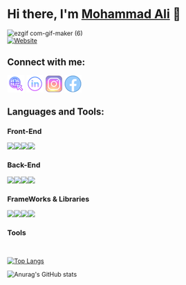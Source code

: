 # Hi there, I'm [Mohammad Ali][website] 👋 

![ezgif com-gif-maker (6)](https://user-images.githubusercontent.com/57377203/176015626-d8c3a490-9f7a-4a85-a8f0-4dc42692c2cf.gif)
<br  />
[![Website](https://img.shields.io/badge/MohammadAli-Front--End%20Developer-red?style=for-the-badge&logo=appveyor)](https://alidevep01.github.io/myPortfolio-/)

## Connect with me:
[![website](./images/website.png)](https://alidevep01.github.io/myPortfolio-/)
[![linkedin](./images/linkedin.png)](https://www.linkedin.com/in/mohammad-ali-front-end-developer/)
[![instagram](./images/instagram.png)](https://www.instagram.com/mohdali144/)
[![facebook](./images/facebook.png)](https://www.facebook.com/SILENTRULER/)


## Languages and Tools:

### Front-End
<img align="left" src="https://img.icons8.com/color/48/000000/html-5--v1.png" />
<img align="left" src="https://img.icons8.com/color/48/000000/css3.png" />
<img align="left" src="https://img.icons8.com/color/48/000000/javascript--v1.png"/>
<img src="https://img.icons8.com/color/48/000000/typescript.png"/>




### Back-End
<img align="left" src="https://img.icons8.com/nolan/64/api-settings.png"/>
<img align="left" src="https://img.icons8.com/external-flaticons-lineal-color-flat-icons/48/000000/external-sql-mobile-app-development-flaticons-lineal-color-flat-icons.png"/>
<img align="left" src="https://img.icons8.com/color/48/000000/nodejs.png"/>
<img src="https://svg2raster.fileformat.info/vlz.jsp?svg=%2Flogos%2Fexpressjs%2Fexpressjs-icon.svg&width=48&height=48"/>

### FrameWorks & Libraries
<img align="left" src="https://img.icons8.com/color/48/000000/bootstrap.png"/>
<img align="left" src="https://img.icons8.com/ios/48/000000/jquery.png"/>
<img align="left" src="https://img.icons8.com/nolan/64/angularjs.png"/>
<img src="https://img.icons8.com/office/48/000000/react.png"/>

### Tools




<br />

[![Top Langs](https://github-readme-stats.vercel.app/api/top-langs/?username=alidevep01&layout=compact)](https://github.com/alidevep01/github-readme-stats)

![Anurag's GitHub stats](https://github-readme-stats.vercel.app/api?username=alidevep01&show_icons=true&theme=dracula)

<br />
<br />

[website]: https://alidevep01.github.io/myPortfolio-/
[linkedin]: https://www.linkedin.com/in/mohammad-ali-front-end-developer/
[instagram]: https://www.instagram.com/mohdali144/
[facebook]: https://www.facebook.com/SILENTRULER/


